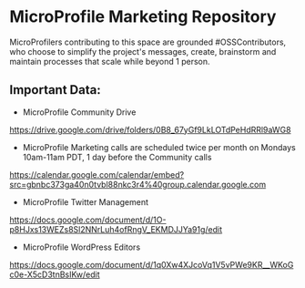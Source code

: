 # MicroProfile Marketing Repository 

MicroProfilers contributing to this space are grounded #OSSContributors, who choose to simplify the project's messages, create, brainstorm and maintain processes that scale while beyond 1 person. 

## Important Data:

* MicroProfile Community Drive 

https://drive.google.com/drive/folders/0B8_67yGf9LkLOTdPeHdRRl9aWG8 

* MicroProfile Marketing calls are scheduled twice per month on Mondays 10am-11am PDT, 1 day before the Community calls

https://calendar.google.com/calendar/embed?src=gbnbc373ga40n0tvbl88nkc3r4%40group.calendar.google.com 

* MicroProfile Twitter Management

https://docs.google.com/document/d/1O-p8HJxs13WEZs8Sl2NNrLuh4ofRngV_EKMDJJYa91g/edit

* MicroProfile WordPress Editors

https://docs.google.com/document/d/1q0Xw4XJcoVq1V5vPWe9KR__WKoGc0e-X5cD3tnBsIKw/edit


